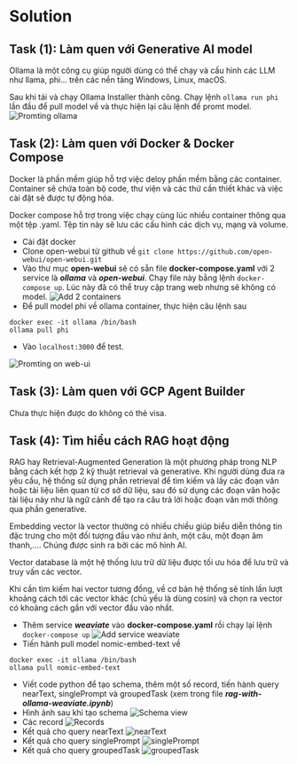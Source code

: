 # Solution
## Task (1): Làm quen với Generative AI model
Ollama là một công cụ giúp người dùng có thể chạy và cấu hình các LLM như llama, phi... trên các nền tảng Windows, Linux, macOS.

Sau khi tải và chạy Ollama Installer thành công. Chạy lệnh ```ollama run phi``` lần đầu để pull model về và thực hiện lại câu lệnh để promt model.
![Promting ollama](https://github.com/DTK1710/rag-with-ollama-weaviate-solution/assets/119122261/8a7fed85-b771-4c69-8ec7-95dfd0a69406)
## Task (2): Làm quen với Docker & Docker Compose
Docker là phần mềm giúp hỗ trợ việc deloy phần mềm bằng các container. Container sẽ chứa toàn bộ code, thư viện và các thứ cần thiết khác và việc cài đặt sẽ được tự động hóa.

Docker compose hỗ trợ trong việc chạy cùng lúc nhiều container thông qua một tệp .yaml. Tệp tin này sẽ lưu các cấu hình các dịch vụ, mạng và volume.
- Cài đặt docker
- Clone open-webui từ github về
```git clone https://github.com/open-webui/open-webui.git```
- Vào thư mục **open-webui** sẽ có sẵn file **docker-compose.yaml** với 2 service là ***ollama*** và ***open-webui***. Chạy file này bằng lệnh ```docker-compose up```. Lúc này đã có thể truy cập trang web nhưng sẽ không có model.
![Add 2 containers](https://github.com/DTK1710/rag-with-ollama-weaviate-solution/assets/119122261/5ac441b0-f3d9-49e1-ac7e-54a28d8cc08d)
- Để pull model phi về ollama container, thực hiện câu lệnh sau
```
docker exec -it ollama /bin/bash
ollama pull phi
```
- Vào ```localhost:3000``` để test.

![Promting on web-ui](https://github.com/DTK1710/rag-with-ollama-weaviate-solution/assets/119122261/9668422b-56b0-4567-8c94-34f13c93f737)
## Task (3): Làm quen với GCP Agent Builder
Chưa thực hiện được do không có thẻ visa.
## Task (4): Tìm hiểu cách RAG hoạt động
RAG hay Retrieval-Augmented Generation là một phương pháp trong NLP bằng cách kết hợp 2 kỹ thuật retrieval và generative. Khi người dùng đưa ra yêu cầu, hệ thống sử dụng phần retrieval để tìm kiếm và lấy các đoạn văn hoặc tài liệu liên quan từ cơ sở dữ liệu, sau đó sử dụng các đoạn văn hoặc tài liệu này như là ngữ cảnh để tạo ra câu trả lời hoặc đoạn văn mới thông qua phần generative.

Embedding vector là vector thường có nhiều chiều giúp biểu diễn thông tin đặc trưng cho một đối tượng đầu vào như ảnh, một câu, một đoạn âm thanh,.... Chúng được sinh ra bởi các mô hình AI.

Vector database là một hệ thống lưu trữ dữ liệu được tối ưu hóa để lưu trữ và truy vấn các vector.

Khi cần tìm kiếm hai vector tương đồng, về cơ bản hệ thống sẽ tính lần lượt khoảng cách tới các vector khác (chủ yếu là dùng cosin) và chọn ra vector có khoảng cách gần với vector đầu vào nhất.

- Thêm service ***weaviate*** vào **docker-compose.yaml** rồi chạy lại lệnh ```docker-compose up```
![Add service weaviate](https://github.com/DTK1710/rag-with-ollama-weaviate-solution/assets/119122261/6bcc5156-34ec-4565-b4cc-2880a4c8b752)
- Tiến hành pull model nomic-embed-text về
```
docker exec -it ollama /bin/bash
ollama pull nomic-embed-text
```
- Viết code python để tạo schema, thêm một số record, tiến hành query nearText, singlePrompt và groupedTask (xem trong file ***rag-with-ollama-weaviate.ipynb***)
- Hình ảnh sau khi tạo schema
![Schema view](https://github.com/DTK1710/rag-with-ollama-weaviate-solution/assets/119122261/0963ff46-f6e2-46c1-a247-0467c9204189)
- Các record
![Records](https://github.com/DTK1710/rag-with-ollama-weaviate-solution/assets/119122261/8af5b4e1-b04d-42d8-8e82-7d0926f95573)
- Kết quả cho query nearText
![nearText](https://github.com/DTK1710/rag-with-ollama-weaviate-solution/assets/119122261/93fad471-4bb9-442b-829d-e57256e70645)
- Kết quả cho query singlePrompt
![singlePrompt](https://github.com/DTK1710/rag-with-ollama-weaviate-solution/assets/119122261/09289da4-914f-48dd-b177-3e8222217e36)
- Kết quả cho query groupedTask
![groupedTask](https://github.com/DTK1710/rag-with-ollama-weaviate-solution/assets/119122261/e900f2a0-1cd9-4915-991a-54293866a13d)
